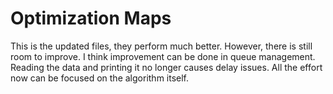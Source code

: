 # Optimization Maps

This is the updated files, they perform much better. However, there is still room to improve. I think improvement can be done in queue management. Reading the data and printing it no longer causes delay issues. All the effort now can be focused on the algorithm itself.
